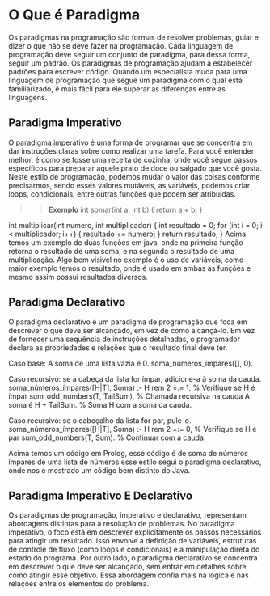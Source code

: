 # O Que é Paradigma
Os paradigmas na programação são formas de resolver problemas, guiar e dizer o que não se deve fazer na programação. Cada linguagem de programação deve seguir um conjunto de paradigma, para dessa forma, seguir um padrão.
Os paradigmas de programação ajudam a estabelecer padrões para escrever código. Quando um especialista muda para uma linguagem de programação que segue um paradigma com o qual está familiarizado, é mais fácil para ele superar as diferenças entre as linguagens.

## Paradigma Imperativo
O paradigma imperativo é uma forma de programar que se concentra em dar instruções claras sobre como realizar uma tarefa. Para você entender melhor, é como se fosse uma receita de cozinha, onde você segue passos específicos para preparar aquele prato de doce ou salgado que você gosta. 
Neste estilo de programação, podemos mudar o valor das coisas conforme precisarmos, sendo esses valores mutáveis, as variáveis, podemos criar loops, condicionais,  entre outras funções que podem ser atribuídas.
>> **Exemplo** 
> int somar(int a, int b) {
    return a + b;
}

int multiplicar(int numero, int multiplicador) {
    int resultado = 0;
    for (int i = 0; i < multiplicador; i++) {
        resultado += numero;
    }
    return resultado;
}
Acima temos um exemplo de duas funções em java, onde na primeira função retorna o resultado de uma soma, e na segunda o resultado de uma multiplicação. Algo bem visivel no exemplo é o uso de variáveis, como maior exemplo temos o resultado, onde é usado em ambas as funções e mesmo assim possui resultados diversos.

## Paradigma Declarativo 
O paradigma declarativo é um paradigma de programação que foca em descrever o que deve ser alcançado, em vez de como alcançá-lo. Em vez de fornecer uma sequência de instruções detalhadas, o programador declara as propriedades e relações que o resultado final deve ter. 

Caso base: A soma de uma lista vazia é 0. 
soma_números_ímpares([], 0). 
 
Caso recursivo: se a cabeça da lista for ímpar, adicione-a à soma da cauda. 
soma_números_ímpares([H|T], Soma) :- 
   H rem 2 =:= 1, % Verifique se H é ímpar 
   sum_odd_numbers(T, TailSum), % Chamada recursiva na cauda 
   A soma é H + TailSum. % Soma H com a soma da cauda. 
 
Caso recursivo: se o cabeçalho da lista for par, pule-o. 
soma_números_ímpares([H|T], Soma) :- 
   H rem 2 =:= 0, % Verifique se H é par 
   sum_odd_numbers(T, Sum). % Continuar com a cauda. 

Acima temos um código em Prolog, esse código é de soma de números ímpares de uma lista de números esse estilo segui o paradigma declarativo, onde nos é mostrado um código bem distinto do Java.

## Paradigma Imperativo E Declarativo
Os paradigmas de programação, imperativo e declarativo, representam abordagens distintas para a resolução de problemas. No paradigma imperativo, o foco está em descrever explicitamente os passos necessários para atingir um resultado. Isso envolve a definição de variáveis, estruturas de controle de fluxo (como loops e condicionais) e a manipulação direta do estado do programa. Por outro lado, o paradigma declarativo se concentra em descrever o que deve ser alcançado, sem entrar em detalhes sobre como atingir esse objetivo. Essa abordagem confia mais na lógica e nas relações entre os elementos do problema.


